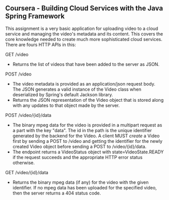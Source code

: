 ## Coursera - Building Cloud Services with the Java Spring Framework

This assignment is a very basic application
for uploading video to a cloud service and managing the video's metadata and its content.
This covers the core knowledge needed to create much more sophisticated cloud services.
There are fours HTTP APIs in this:
 
GET /video
   - Returns the list of videos that have been added to the
     server as JSON.
     
POST /video
   - The video metadata is provided as an application/json request
     body. The JSON generates a valid instance of the 
     Video class when deserialized by Spring's default 
     Jackson library.
   - Returns the JSON representation of the Video object that
     is stored along with any updates to that object made by the server. 
     
POST /video/{id}/data
   - The binary mpeg data for the video is provided in a multipart
     request as a part with the key "data". The id in the path is
     the unique identifier generated by the backend for the
     Video. A client MUST *create* a Video first by sending a POST to /video
     and getting the identifier for the newly created Video object before
     sending a POST to /video/{id}/data. 
   - The endpoint returns a VideoStatus object with state=VideoState.READY
     if the request succeeds and the appropriate HTTP error status otherwise. 
     
GET /video/{id}/data
   - Returns the binary mpeg data (if any) for the video with the given
     identifier. If no mpeg data has been uploaded for the specified video,
     then the server returns a 404 status code.
  
